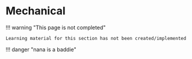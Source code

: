# Mechanical

!!! warning "This page is not completed"

    Learning material for this section has not been created/implemented

!!! danger "nana is a baddie"